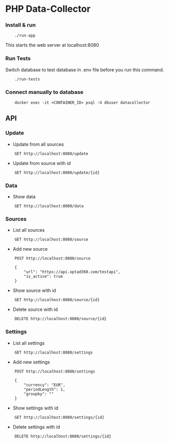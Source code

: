 # PHP Data-Collector

### Install & run
```
    ./run-app
```
This starts the web server at localhost:8080
### Run Tests
Switch database to test database in .env file before you run this command.
```
    ./run-tests
```

### Connect manually to database
```
    docker exec -it <CONTAINER_ID> psql -U dbuser datacollector
```

## API
### Update
* Update from all sources
```
    GET http://localhost:8080/update
```
* Update from source with id
```
    GET http://localhost:8080/update/{id}
```

### Data
* Show data
```
    GET http://localhost:8080/data
```
### Sources

* List all sources
```
    GET http://localhost:8080/source
```
* Add new source
```
    POST http://localhost:8080/source

    {
        "url": "https://api.optad360.com/testapi",
        "is_active": true
    }
```
* Show source with id
```
    GET http://localhost:8080/source/{id}
```
* Delete source with id
```
    DELETE http://localhost:8080/source/{id}
```

### Settings
* List all settings
```
    GET http://localhost:8080/settings
```
* Add new settings
```
    POST http://localhost:8080/settings

    {
        "currency": "EUR",
        "periodLength": 1,
        "groupby": ""
    }
```
* Show settings with id
```
    GET http://localhost:8080/settings/{id}
```
* Delete settings with id
```
    DELETE http://localhost:8080/settings/{id}
```